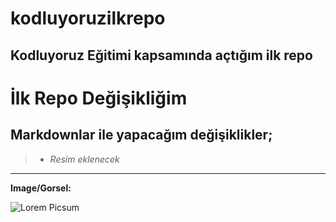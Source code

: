# kodluyoruzilkrepo
Kodluyoruz Eğitimi kapsamında açtığım ilk repo
----------------------------------


# İlk Repo Değişikliğim


## Markdownlar ile yapacağım değişiklikler;

>- *Resim eklenecek*

-----------------------
**Image/Gorsel:**

![Lorem Picsum](https://picsum.photos/200/300)